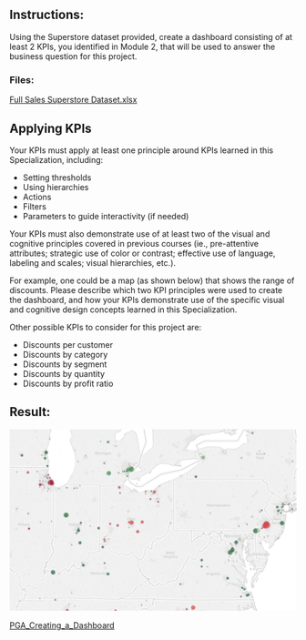 
## Instructions:
Using the Superstore dataset provided, create a dashboard consisting of at least 2 KPIs, you identified in Module 2, that will be used to answer the business question for this project.

### Files:
[Full Sales Superstore Dataset.xlsx](./files/Full-Sales-Superstore-Dataset.xlsx)

## Applying KPIs
Your KPIs must apply at least one principle around KPIs learned in this Specialization, including:
* Setting thresholds
* Using hierarchies
* Actions
* Filters
* Parameters to guide interactivity (if needed)

Your KPIs must also demonstrate use of at least two of the visual and cognitive principles covered in previous courses (ie., pre-attentive attributes; strategic use of color or contrast; effective use of language, labeling and scales; visual hierarchies, etc.).

For example, one could be a map (as shown below) that shows the range of discounts. Please describe which two KPI principles were used to create the dashboard, and how your KPIs demonstrate use of the specific visual and cognitive design concepts learned in this Specialization.  

Other possible KPIs to consider for this project are:

* Discounts per customer
* Discounts by category
* Discounts by segment
* Discounts by quantity
* Discounts by profit ratio

## Result:
![map.png](./images/map.png)

[PGA_Creating_a_Dashboard](https://public.tableau.com/profile/cesar.robles#!/vizhome/PGA_Creating_a_Dashboard/Dashboard1)
